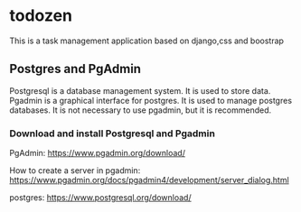 # todozen
This is a task management application based on django,css and boostrap

## Postgres and PgAdmin
Postgresql is a database management system. It is used to store data.
Pgadmin is a graphical interface for postgres. It is used to manage postgres databases. It is not necessary to use 
pgadmin, but it is recommended.

### Download and install Postgresql and Pgadmin

PgAdmin: https://www.pgadmin.org/download/

How to create a server in pgadmin: https://www.pgadmin.org/docs/pgadmin4/development/server_dialog.html

postgres: https://www.postgresql.org/download/

